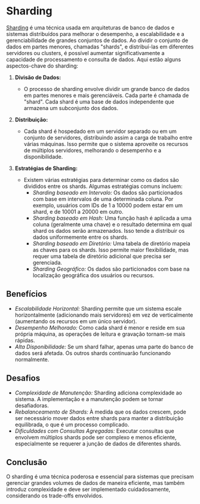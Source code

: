 # Sharding

[Sharding](https://en.wikipedia.org/wiki/Shard_(database_architecture)) é uma técnica usada em arquiteturas de banco de dados e sistemas distribuídos para melhorar o desempenho, a escalabilidade e a gerenciabilidade de grandes conjuntos de dados. Ao dividir o conjunto de dados em partes menores, chamadas "shards", e distribuí-las em diferentes servidores ou clusters, é possível aumentar significativamente a capacidade de processamento e consulta de dados. Aqui estão alguns aspectos-chave do sharding:

1. **Divisão de Dados:**
   - O processo de sharding envolve dividir um grande banco de dados em partes menores e mais gerenciáveis. Cada parte é chamada de "shard". Cada shard é uma base de dados independente que armazena um subconjunto dos dados. 

2. **Distribuição:**
   - Cada shard é hospedado em um servidor separado ou em um conjunto de servidores, distribuindo assim a carga de trabalho entre várias máquinas. Isso permite que o sistema aproveite os recursos de múltiplos servidores, melhorando o desempenho e a disponibilidade.

3. **Estratégias de Sharding:**
   - Existem várias estratégias para determinar como os dados são divididos entre os shards. Algumas estratégias comuns incluem:
     - *Sharding baseado em Intervalo:* Os dados são particionados com base em intervalos de uma determinada coluna. Por exemplo, usuários com IDs de 1 a 10000 podem estar em um shard, e de 10001 a 20000 em outro.
     - *Sharding baseado em Hash:* Uma função hash é aplicada a uma coluna (geralmente uma chave) e o resultado determina em qual shard os dados serão armazenados. Isso tende a distribuir os dados uniformemente entre os shards.
     - *Sharding baseado em Diretório:* Uma tabela de diretório mapeia as chaves para os shards. Isso permite maior flexibilidade, mas requer uma tabela de diretório adicional que precisa ser gerenciada.
     - *Sharding Geográfico:* Os dados são particionados com base na localização geográfica dos usuários ou recursos.

## Benefícios
   - *Escalabilidade Horizontal:* Sharding permite que um sistema escale horizontalmente (adicionando mais servidores) em vez de verticalmente (aumentando os recursos em um único servidor).
   - *Desempenho Melhorado:* Como cada shard é menor e reside em sua própria máquina, as operações de leitura e gravação tornam-se mais rápidas.
   - *Alta Disponibilidade:* Se um shard falhar, apenas uma parte do banco de dados será afetada. Os outros shards continuarão funcionando normalmente.

## Desafios
   - *Complexidade de Manutenção:* Sharding adiciona complexidade ao sistema. A implementação e a manutenção podem se tornar desafiadoras.
   - *Rebalanceamento de Shards:* À medida que os dados crescem, pode ser necessário mover dados entre shards para manter a distribuição equilibrada, o que é um processo complicado.
   - *Dificuldades com Consultas Agregadas:* Executar consultas que envolvem múltiplos shards pode ser complexo e menos eficiente, especialmente se requerer a junção de dados de diferentes shards.

## Conclusão

O sharding é uma técnica poderosa e essencial para sistemas que precisam gerenciar grandes volumes de dados de maneira eficiente, mas também introduz complexidade e deve ser implementado cuidadosamente, considerando os trade-offs envolvidos.
